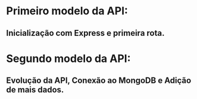 # Primeiro modelo da API:

## Inicialização com Express e primeira rota.

# Segundo modelo da API: 

## Evolução da API, Conexão ao MongoDB e Adição de mais dados.
